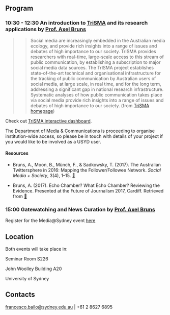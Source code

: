 ## Program

### 10:30 - 12:30 An introduction to [TriSMA](https://trisma.org/) and its research applications by [Prof. Axel Bruns](http://staff.qut.edu.au/staff/bruns/)

>> Social media are increasingly embedded in the Australian media ecology, and provide rich insights into a range of issues and debates of high importance to our society. TrISMA provides researchers with real-time, large-scale access to this stream of public communication, by establishing a subscription to major social media data sources. The TrISMA project establishes state-of-the-art technical and organisational infrastructure for the tracking of public communication by Australian users of social media, at large scale, in real time, and for the long term, addressing a significant gap in national research infrastructure. Systematic analyses of how public communication takes place via social media provide rich insights into a range of issues and debates of high importance to our society. (from [TriSMA homepage](https://research.qut.edu.au/dmrc/projects/trisma-tracking-infrastructure-for-social-media-analysis/))

Check out [TriSMA interactive dashboard](https://datastudio.google.com/u/0/reporting/0B4KYOcZ9_VXeeGdQRWRmRnFNTVE/page/FUjB).

The Department of Media & Communications is proceeding to organise institution-wide access, so please be in touch with details of your project if you would like to be involved as a USYD user.

#### Resources

* Bruns, A., Moon, B., Münch, F., & Sadkowsky, T. (2017). The Australian Twittersphere in 2016: Mapping the Follower/Followee Network. *Social Media + Society*, 3(4), 1–15.  **[🔗](https://doi.org/10.1177/2056305117748162)**

* Bruns, A. (2017). Echo Chamber? What Echo Chamber? Reviewing the Evidence. Presented at the Future of Journalism 2017, Cardiff. Retrieved from **[🔗](http://snurb.info/files/2017/Echo%20Chamber.pdf)**

### 15:00 Gatewatching and News Curation by [Prof. Axel Bruns](http://staff.qut.edu.au/staff/bruns/)

Register for the Media@Sydney event [here](https://www.eventbrite.com.au/e/gatewatching-and-news-curation-prof-axel-bruns-qut-tickets-48684463541)

## Location

Both events will take place in:

Seminar Room S226

John Woolley Building A20

University of Sydney

## Contacts

francesco.bailo@sydney.edu.au | +61 2 8627 6895
